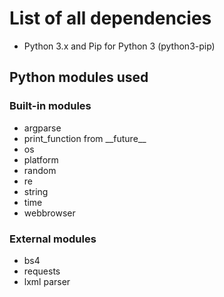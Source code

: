 # List of all dependencies

* Python 3.x and Pip for Python 3 (python3-pip)

## Python modules used

### Built-in modules

* argparse
* print_function from \_\_future\_\_
* os
* platform
* random
* re
* string
* time
* webbrowser

### External modules

* bs4
* requests
* lxml parser
